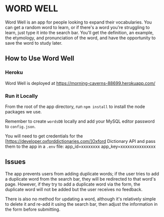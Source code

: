 # WORD WELL

Word Well is an app for people looking to expand their vocabularies. You can get a random word to learn, or if there's a word you're struggling to learn, just type it into the search bar. You'll get the definition, an example, the etymology, and pronunciation of the word, and have the opportunity to save the word to study later.

## How to Use Word Well

### Heroku
Word Well is deployed at https://morning-caverns-88699.herokuapp.com/

### Run it Locally
From the root of the app directory, run `npm install` to install the node packages we use.

Remember to create `wordsDB` locally and add your MySQL editor password to `config.json`.

You will need to get credentials for the [https://developer.oxforddictionaries.com/]Oxford Dictionary API and pass them to the app in a `.env` file:
    app_id=xxxxxxxx
    app_key=xxxxxxxxxxxxxxx

## Issues
The app prevents users from adding duplicate words; if the user tries to add a duplicate word from the search bar, they will be redirected to that word's page. However, if they try to add a duplicate word via the form, the duplicate word will not be added but the user receives no feedback.

There is also no method for updating a word, although it's relatively simple to delete it and re-add it using the search bar, then adjust the information in the form before submitting.